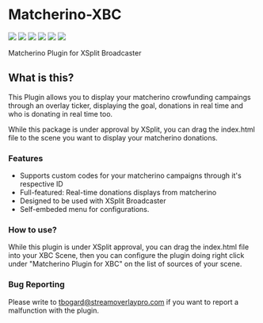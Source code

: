 # Matcherino-XBC

![](https://img.shields.io/github/stars/Matcherino-XBC/editor.md.svg) ![](https://img.shields.io/github/forks/Matcherino-XBC/editor.md.svg) ![](https://img.shields.io/github/tag/Matcherino-XBC/editor.md.svg) ![](https://img.shields.io/github/release/Matcherino-XBC/editor.md.svg) ![](https://img.shields.io/github/issues/Matcherino-XBC/editor.md.svg) ![](https://img.shields.io/bower/Matcherino-XBC/editor.md.svg)

Matcherino Plugin for XSplit Broadcaster

## What is this?
This Plugin allows you to display your matcherino crowfunding campaings through an overlay ticker, displaying the goal, donations in real time and who is donating in real time too.

While this package is under approval by XSplit, you can drag the index.html file to the scene you want to display your matcherino donations.

### Features

- Supports custom codes for your matcherino campaigns through it's respective ID
- Full-featured: Real-time donations displays from matcherino
- Designed to be used with XSplit Broadcaster
- Self-embeded menu for configurations.

### How to use?
While this plugin is under XSplit approval, you can drag the index.html file into your XBC Scene, then you can configure the plugin doing right click under "Matcherino Plugin for XBC" on the list of sources of your scene.


### Bug Reporting
Please write to tbogard@streamoverlaypro.com if you want to report a malfunction with the plugin.
